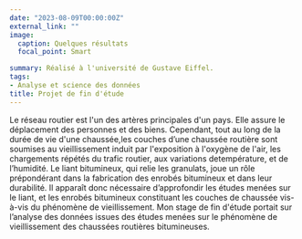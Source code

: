```yaml
---
date: "2023-08-09T00:00:00Z"
external_link: ""
image:
  caption: Quelques résultats
  focal_point: Smart

summary: Réalisé à l'université de Gustave Eiffel.
tags:
- Analyse et science des données
title: Projet de fin d'étude
---
```


Le réseau routier est l'un des artères principales d'un pays. Elle assure le déplacement des personnes et des biens. Cependant, tout au long de la durée de vie d'une chaussée,les couches d’une chaussée routière sont soumises au vieillissement induit par l'exposition à l'oxygène de l'air, les chargements répétés du trafic routier, aux variations detempérature, et de l’humidité. Le liant bitumineux, qui relie les granulats, joue un rôle
prépondérant dans la fabrication des enrobés bitumineux et dans leur durabilité. Il apparaît donc nécessaire d’approfondir les études menées sur le liant, et les enrobés bitumineux
constituant les couches de chaussée vis-à-vis du phénomène de vieillissement. Mon stage de fin d'étude portait sur l’analyse des données issues des études menées sur le phénomène de
vieillissement des chaussées routières bitumineuses.


